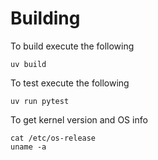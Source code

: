 # Building

To build execute the following

```console
uv build
```

To test execute the following

```console
uv run pytest
```

To get kernel version and OS info

```console
cat /etc/os-release
uname -a
```
